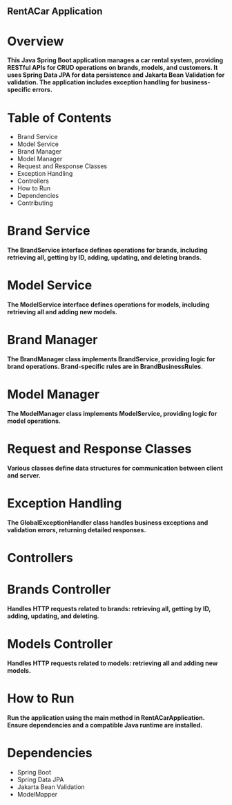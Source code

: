 ## RentACar Application
# Overview
**This Java Spring Boot application manages a car rental system, providing RESTful APIs for CRUD operations on brands, models, and customers. It uses Spring Data JPA for data persistence and Jakarta Bean Validation for validation. The application includes exception handling for business-specific errors.**

# Table of Contents
- Brand Service
- Model Service
- Brand Manager
- Model Manager
- Request and Response Classes
- Exception Handling
- Controllers
- How to Run
- Dependencies
- Contributing
# Brand Service
**The BrandService interface defines operations for brands, including retrieving all, getting by ID, adding, updating, and deleting brands.**

# Model Service
**The ModelService interface defines operations for models, including retrieving all and adding new models.**

# Brand Manager
**The BrandManager class implements BrandService, providing logic for brand operations. Brand-specific rules are in BrandBusinessRules**.

# Model Manager
**The ModelManager class implements ModelService, providing logic for model operations.**

# Request and Response Classes
**Various classes define data structures for communication between client and server.**

# Exception Handling
**The GlobalExceptionHandler class handles business exceptions and validation errors, returning detailed responses.**

# Controllers
# Brands Controller
**Handles HTTP requests related to brands: retrieving all, getting by ID, adding, updating, and deleting.**

# Models Controller
**Handles HTTP requests related to models: retrieving all and adding new models.**

# How to Run
**Run the application using the main method in RentACarApplication. Ensure dependencies and a compatible Java runtime are installed.**

# Dependencies
- Spring Boot
- Spring Data JPA
- Jakarta Bean Validation
- ModelMapper

